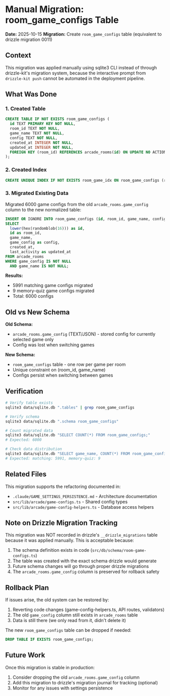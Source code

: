 # Manual Migration: room_game_configs Table

**Date:** 2025-10-15
**Migration:** Create `room_game_configs` table (equivalent to drizzle migration 0011)

## Context

This migration was applied manually using sqlite3 CLI instead of through drizzle-kit's migration system, because the interactive prompt from `drizzle-kit push` cannot be automated in the deployment pipeline.

## What Was Done

### 1. Created Table

```sql
CREATE TABLE IF NOT EXISTS room_game_configs (
  id TEXT PRIMARY KEY NOT NULL,
  room_id TEXT NOT NULL,
  game_name TEXT NOT NULL,
  config TEXT NOT NULL,
  created_at INTEGER NOT NULL,
  updated_at INTEGER NOT NULL,
  FOREIGN KEY (room_id) REFERENCES arcade_rooms(id) ON UPDATE NO ACTION ON DELETE CASCADE
);
```

### 2. Created Index

```sql
CREATE UNIQUE INDEX IF NOT EXISTS room_game_idx ON room_game_configs (room_id, game_name);
```

### 3. Migrated Existing Data

Migrated 6000 game configs from the old `arcade_rooms.game_config` column to the new normalized table:

```sql
INSERT OR IGNORE INTO room_game_configs (id, room_id, game_name, config, created_at, updated_at)
SELECT
  lower(hex(randomblob(16))) as id,
  id as room_id,
  game_name,
  game_config as config,
  created_at,
  last_activity as updated_at
FROM arcade_rooms
WHERE game_config IS NOT NULL
  AND game_name IS NOT NULL;
```

**Results:**
- 5991 matching game configs migrated
- 9 memory-quiz game configs migrated
- Total: 6000 configs

## Old vs New Schema

**Old Schema:**
- `arcade_rooms.game_config` (TEXT/JSON) - stored config for currently selected game only
- Config was lost when switching games

**New Schema:**
- `room_game_configs` table - one row per game per room
- Unique constraint on (room_id, game_name)
- Configs persist when switching between games

## Verification

```bash
# Verify table exists
sqlite3 data/sqlite.db ".tables" | grep room_game_configs

# Verify schema
sqlite3 data/sqlite.db ".schema room_game_configs"

# Count migrated data
sqlite3 data/sqlite.db "SELECT COUNT(*) FROM room_game_configs;"
# Expected: 6000

# Check data distribution
sqlite3 data/sqlite.db "SELECT game_name, COUNT(*) FROM room_game_configs GROUP BY game_name;"
# Expected: matching: 5991, memory-quiz: 9
```

## Related Files

This migration supports the refactoring documented in:
- `.claude/GAME_SETTINGS_PERSISTENCE.md` - Architecture documentation
- `src/lib/arcade/game-configs.ts` - Shared config types
- `src/lib/arcade/game-config-helpers.ts` - Database access helpers

## Note on Drizzle Migration Tracking

This migration was NOT recorded in drizzle's `__drizzle_migrations` table because it was applied manually. This is acceptable because:

1. The schema definition exists in code (`src/db/schema/room-game-configs.ts`)
2. The table was created with the exact schema drizzle would generate
3. Future schema changes will go through proper drizzle migrations
4. The `arcade_rooms.game_config` column is preserved for rollback safety

## Rollback Plan

If issues arise, the old system can be restored by:

1. Reverting code changes (game-config-helpers.ts, API routes, validators)
2. The old `game_config` column still exists in `arcade_rooms` table
3. Data is still there (we only read from it, didn't delete it)

The new `room_game_configs` table can be dropped if needed:

```sql
DROP TABLE IF EXISTS room_game_configs;
```

## Future Work

Once this migration is stable in production:

1. Consider dropping the old `arcade_rooms.game_config` column
2. Add this migration to drizzle's migration journal for tracking (optional)
3. Monitor for any issues with settings persistence
